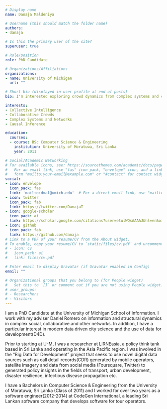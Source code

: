 ```yaml
---
# Display name
name: Danaja Maldeniya

# Username (this should match the folder name)
authors:
- danaja

# Is this the primary user of the site?
superuser: true

# Role/position
role: PhD Candidate

# Organizations/Affiliations
organizations:
- name: University of Michigan
  url: ""

# Short bio (displayed in user profile at end of posts)
bio: I'm interested exploring crowd dynamics from complex systems and causal inferences perspectives

interests:
- Collective Intelligence
- Collaborative Crowds
- Complex Systems and Networks
- Causal Inference

education:
  courses:
  - course: BSc Computer Science & Engineering
    institution: University of Moratuwa, Sri Lanka
    year: 2011

# Social/Academic Networking
# For available icons, see: https://sourcethemes.com/academic/docs/page-builder/#icons
#   For an email link, use "fas" icon pack, "envelope" icon, and a link in the
#   form "mailto:your-email@example.com" or "#contact" for contact widget.
social:
- icon: envelope
  icon_pack: fas
  link: 'mailto:dmal@umich.edu'  # For a direct email link, use "mailto:test@example.org".
- icon: twitter
  icon_pack: fab
  link: https://twitter.com/DanajaT
- icon: google-scholar
  icon_pack: ai
  link: https://scholar.google.com/citations?user=etulWQsAAAAJ&hl=en&oi=ao
- icon: github
  icon_pack: fab
  link: https://github.com/danaja
# Link to a PDF of your resume/CV from the About widget.
# To enable, copy your resume/CV to `static/files/cv.pdf` and uncomment the lines below.
# - icon: cv
#   icon_pack: ai
#   link: files/cv.pdf

# Enter email to display Gravatar (if Gravatar enabled in Config)
email: ""

# Organizational groups that you belong to (for People widget)
#   Set this to `[]` or comment out if you are not using People widget.
# user_groups:
# - Researchers
# - Visitors
---
```


I am a PhD Candidate at the University of Michigan School of Information. I work with my adviser Daniel Romero on information and structural dynamics in complex social, collaborative and other networks. In addition, I have a particular interest in modern data driven city science and the use of data for development(D4D).

Prior to starting at U-M, I was a researcher at LIRNEasia, a policy think tank based in Sri Lanka and operating in the Asia Pacific region. I was involved in the “Big Data for Development” project that seeks to use novel digital data sources such as call detail records(CDR) generated by mobile operators, satellite imagery and data from social media (Foursquare, Twitter) to generated policy insights in the fields of transport, urban development, disaster resilience, infectious disease propagation etc.

I have a Bachelors in Computer Science & Engineering from the University of Moratuwa, Sri Lanka (Class of 2011) and I worked for over two years as a software engineer(2012-2014) at CodeGen International, a leading Sri Lankan software company that develops software for tour operators.